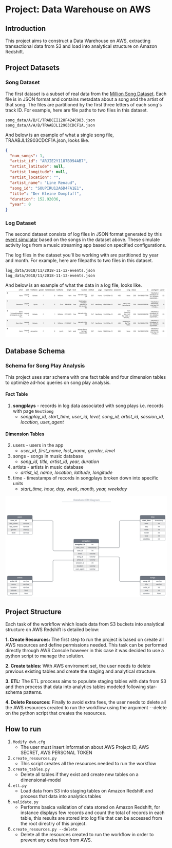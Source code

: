 # Project: Data Warehouse on AWS

## Introduction
This project aims to construct a Data Warehouse on AWS, extracting transactional data from S3 and load into analytical structure on Amazon Redshift.

## Project Datasets

### Song Dataset
The first dataset is a subset of real data from the [Million Song Dataset](http://millionsongdataset.com/).
Each file is in JSON format and contains metadata about a song and the artist of that song.
The files are partitioned by the first three letters of each song's track ID. For example, here are file paths to two files in this dataset.
```
song_data/A/B/C/TRABCEI128F424C983.json
song_data/A/A/B/TRAABJL12903CDCF1A.json
```
And below is an example of what a single song file, TRAABJL12903CDCF1A.json, looks like.

```json
{
  "num_songs": 1, 
  "artist_id": "ARJIE2Y1187B994AB7", 
  "artist_latitude": null, 
  "artist_longitude": null, 
  "artist_location": "", 
  "artist_name": "Line Renaud", 
  "song_id": "SOUPIRU12A6D4FA1E1", 
  "title": "Der Kleine Dompfaff", 
  "duration": 152.92036, 
  "year": 0
}
```

### Log Dataset
The second dataset consists of log files in JSON format generated by this [event simulator](https://github.com/Interana/eventsim) based on the songs in the dataset above.
These simulate activity logs from a music streaming app based on specified configurations.

The log files in the dataset you'll be working with are partitioned by year and month. For example, here are filepaths to two files in this dataset.

```
log_data/2018/11/2018-11-12-events.json
log_data/2018/11/2018-11-13-events.json
```
And below is an example of what the data in a log file, looks like.
![](https://github.com/willytakasawa/data-engineering-nanodegree/blob/master/Data%20Modeling%20with%20Postgres/imgs/log-data.png)

## Database Schema
### Schema for Song Play Analysis
This project uses star schema with one fact table and four dimension tables to optimize ad-hoc queries on song play analysis.

#### Fact Table
1. **songplays** - records in log data associated with song plays i.e. records with page ```NextSong```
    - *songplay_id, start_time, user_id, level, song_id, artist_id, session_id, location, user_agent*
#### Dimension Tables
2. users - users in the app
    - *user_id, first_name, last_name, gender, level*
3. songs - songs in music database
    - *song_id, title, artist_id, year, duration*
4. artists - artists in music database
    - *artist_id, name, location, latitude, longitude*
5. time - timestamps of records in songplays broken down into specific units
    - *start_time, hour, day, week, month, year, weekday*

![](https://github.com/willytakasawa/data-engineering-nanodegree/blob/master/Data%20Modeling%20with%20Postgres/imgs/db_erd.svg)

## Project Structure
Each task of the workflow which loads data from S3 buckets into analytical structure on AWS Redshift is detailed below:

**1. Create Resources:**
The first step to run the project is based on create all AWS resources and define permissions needed. This task can be performed directly through AWS Console however in this case it was decided to use a python script to manage the solution. 

**2. Create tables:**
With AWS enviroment set, the user needs to delete previous existing tables and create the staging and analytical structure. 

**3. ETL:**
The ETL proccess aims to populate staging tables with data from S3 and then process that data into analytics tables modeled following star-schema patterns.

**4. Delete Resources:**
Finally to avoid extra fees, the user needs to delete all the AWS resources created to run the workflow using the argument --delete on the python script that creates the resources.

## How to run
1. ```Modify dwh.cfg```
    - The user must insert information about AWS Project ID, AWS SECRET, AWS PERSONAL TOKEN
2. ```create_resources.py```
    - This script creates all the resources needed to run the workflow
3. ```create_tables.py```
    - Delete all tables if they exist and create new tables on a dimensional-model
4. ```etl.py```
    - Load data from S3 into staging tables on Amazon Redshift and process that data into analytics tables
5. ```validate.py```
    - Performs basica validation of data stored on Amazon Redshift, for instance displays few records and count the total of records in each table, this results are stored into log file that can be accessed from the root directry of this project.
6. ```create_resources.py --delete```
    - Delete all the resources created to run the workflow in order to prevent any extra fees from AWS.
